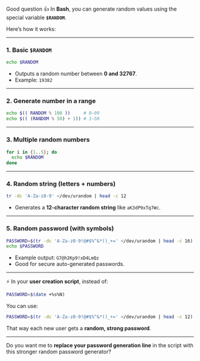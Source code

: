 Good question 👍 In **Bash**, you can generate random values using the special variable **`$RANDOM`**.

Here’s how it works:

---

### 1. Basic `$RANDOM`

```bash
echo $RANDOM
```

* Outputs a random number between **0 and 32767**.
* Example: `19382`

---

### 2. Generate number in a range

```bash
echo $(( RANDOM % 100 ))     # 0–99
echo $(( (RANDOM % 50) + 1)) # 1–50
```

---

### 3. Multiple random numbers

```bash
for i in {1..5}; do
  echo $RANDOM
done
```

---

### 4. Random string (letters + numbers)

```bash
tr -dc 'A-Za-z0-9' </dev/urandom | head -c 12
```

* Generates a **12-character random string** like `aK3dP9xTq7Wc`.

---

### 5. Random password (with symbols)

```bash
PASSWORD=$(tr -dc 'A-Za-z0-9!@#$%^&*()_+=' </dev/urandom | head -c 16)
echo $PASSWORD
```

* Example output: `G7@h2Kp9!xD4LmQz`
* Good for secure auto-generated passwords.

---

⚡ In your **user creation script**, instead of:

```bash
PASSWORD=$(date +%s%N)
```

You can use:

```bash
PASSWORD=$(tr -dc 'A-Za-z0-9!@#$%^&*()_+=' </dev/urandom | head -c 12)
```

That way each new user gets a **random, strong password**.

---

Do you want me to **replace your password generation line** in the script with this stronger random password generator?
